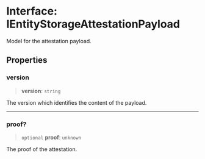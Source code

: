 # Interface: IEntityStorageAttestationPayload

Model for the attestation payload.

## Properties

### version

> **version**: `string`

The version which identifies the content of the payload.

***

### proof?

> `optional` **proof**: `unknown`

The proof of the attestation.
